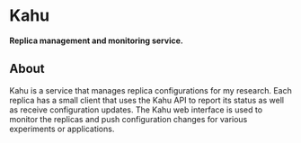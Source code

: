 # Kahu

**Replica management and monitoring service.**

## About

Kahu is a service that manages replica configurations for my research. Each replica has a small client that uses the Kahu API to report its status as well as receive configuration updates. The Kahu web interface is used to monitor the replicas and push configuration changes for various experiments or applications. 

